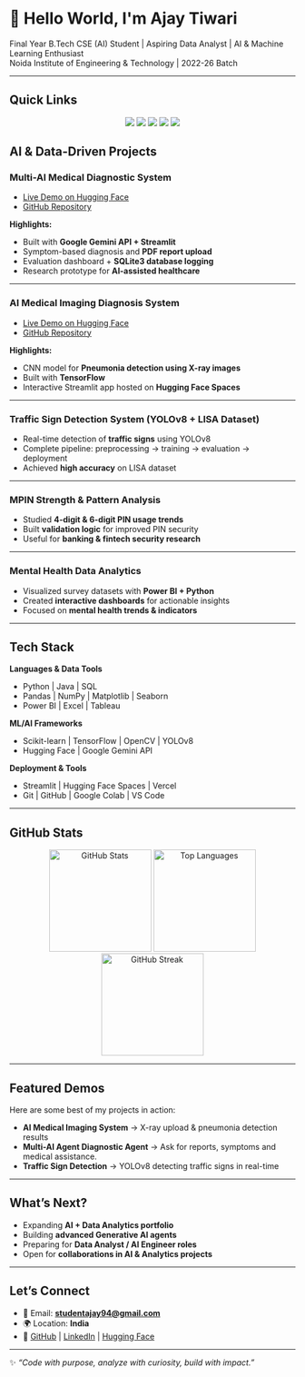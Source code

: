 # 👋 Hello World, I'm Ajay Tiwari  

Final Year B.Tech CSE (AI) Student | Aspiring Data Analyst | AI & Machine Learning Enthusiast  
Noida Institute of Engineering & Technology | 2022-26 Batch

---

## Quick Links  

<p align="center">
  <a href="https://ajaytiwari94.github.io"><img src="https://img.shields.io/badge/🌐-Portfolio-blue"></a>
  <a href="https://ajay-tiwari94-portfolio.vercel.app"><img src="https://img.shields.io/badge/Vercel-Portfolio-black"></a>
  <a href="https://github.com/AjayTiwari94"><img src="https://img.shields.io/badge/GitHub-AjayTiwari94-lightgrey?logo=github"></a>
  <a href="https://huggingface.co/AjayTiwari94"><img src="https://img.shields.io/badge/HuggingFace-Spaces-yellow?logo=huggingface"></a>
  <a href="https://linkedin.com/in/ajay-tiwari94"><img src="https://img.shields.io/badge/LinkedIn-Connect-blue?logo=linkedin"></a>
</p>



## AI & Data-Driven Projects  

### Multi-AI Medical Diagnostic System
- [Live Demo on Hugging Face](https://huggingface.co/spaces/AjayTiwari94/Multi-AI-Agent-Medical-Diagnosis)  
- [GitHub Repository](https://github.com/AjayTiwari94/Multi-AI-Agent-Medical-Diagnosis)  

**Highlights:**  
- Built with **Google Gemini API + Streamlit**  
- Symptom-based diagnosis and **PDF report upload**  
- Evaluation dashboard + **SQLite3 database logging**  
- Research prototype for **AI-assisted healthcare**  

---

### AI Medical Imaging Diagnosis System  
- [Live Demo on Hugging Face](https://huggingface.co/spaces/AjayTiwari94/AI-Medical-Imaging-Diagnosis-System)  
- [GitHub Repository](https://github.com/AjayTiwari94/Medical-Imaging-Diagnosis)  

**Highlights:**  
- CNN model for **Pneumonia detection using X-ray images**  
- Built with **TensorFlow**  
- Interactive Streamlit app hosted on **Hugging Face Spaces**  

---

### Traffic Sign Detection System (YOLOv8 + LISA Dataset)  
- Real-time detection of **traffic signs** using YOLOv8  
- Complete pipeline: preprocessing → training → evaluation → deployment  
- Achieved **high accuracy** on LISA dataset  

---

### MPIN Strength & Pattern Analysis  
- Studied **4-digit & 6-digit PIN usage trends**  
- Built **validation logic** for improved PIN security  
- Useful for **banking & fintech security research**  

---

### Mental Health Data Analytics  
- Visualized survey datasets with **Power BI + Python**  
- Created **interactive dashboards** for actionable insights  
- Focused on **mental health trends & indicators**  

---

## Tech Stack  

**Languages & Data Tools**  
- Python | Java | SQL  
- Pandas | NumPy | Matplotlib | Seaborn  
- Power BI | Excel | Tableau  

**ML/AI Frameworks**  
- Scikit-learn | TensorFlow | OpenCV | YOLOv8  
- Hugging Face | Google Gemini API  

**Deployment & Tools**  
- Streamlit | Hugging Face Spaces | Vercel  
- Git | GitHub | Google Colab | VS Code  

---

## GitHub Stats  

<p align="center">
  <img src="https://github-readme-stats.vercel.app/api?username=AjayTiwari94&show_icons=true&theme=radical" alt="GitHub Stats" height="180"/>
  <img src="https://github-readme-stats.vercel.app/api/top-langs/?username=AjayTiwari94&layout=compact&theme=radical" alt="Top Languages" height="180"/>
  <img src="https://github-readme-streak-stats.herokuapp.com/?user=AjayTiwari94&theme=radical" alt="GitHub Streak" height="180"/>
</p>


---

## Featured Demos  

Here are some best of my projects in action:  

- **AI Medical Imaging System** → X-ray upload & pneumonia detection results  
- **Multi-AI Agent Diagnostic Agent** → Ask for reports, symptoms and medical assistance.
- **Traffic Sign Detection** → YOLOv8 detecting traffic signs in real-time  

---

## What’s Next?  

- Expanding **AI + Data Analytics portfolio**  
- Building **advanced Generative AI agents**  
- Preparing for **Data Analyst / AI Engineer roles**  
- Open for **collaborations in AI & Analytics projects**  

---

## Let’s Connect  

- 📧 Email: **studentajay94@gmail.com**  
- 🌍 Location: **India**  
- 🔗 [GitHub](https://github.com/AjayTiwari94) | [LinkedIn](https://linkedin.com/in/ajay-tiwari94) | [Hugging Face](https://huggingface.co/AjayTiwari94)  

---

✨ *“Code with purpose, analyze with curiosity, build with impact.”*  
